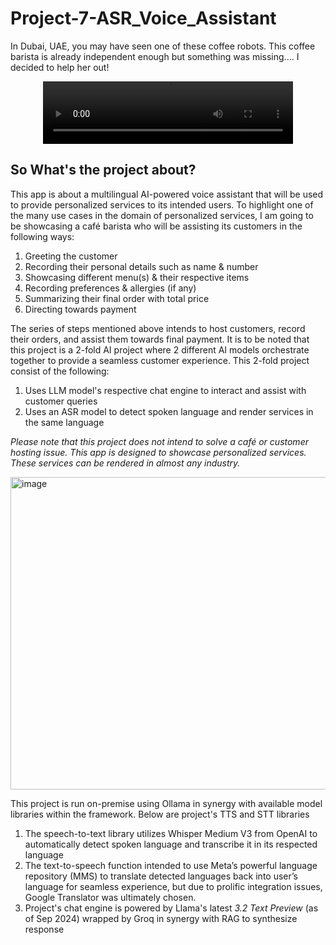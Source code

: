 # Project-7-ASR_Voice_Assistant

In Dubai, UAE, you may have seen one of these coffee robots. This coffee barista is already independent enough but something was missing.... I decided to help her out!



<div align="center">
  <video src=https://github.com/user-attachments/assets/3374d9b5-77cc-4cac-9c4e-45ff0863dcfe width="400" height="100"/>
</div>



## So What's the project about?
This app is about a multilingual AI-powered voice assistant that will be used to provide personalized services to its intended users. To highlight one of the many use cases in the domain of personalized services, I am going to be showcasing a café barista who will be assisting its customers in the following ways:

1)	Greeting the customer
2)	Recording their personal details such as name & number
3)	Showcasing different menu(s) & their respective items
4)	Recording preferences & allergies (if any)
5)	Summarizing their final order with total price
6)	Directing towards payment

The series of steps mentioned above intends to host customers, record their orders, and assist them towards final payment. It is to be noted that this project is a 2-fold AI project where 2 different AI models orchestrate together to provide a seamless customer experience. This 2-fold project consist of the following:

1)	Uses LLM model's respective chat engine to interact and assist with customer queries
2)	Uses an ASR model to detect spoken language and render services in the same language
   
*Please note that this project does not intend to solve a café or customer hosting issue. This app is designed to showcase personalized services. These services can be rendered in almost any industry.*


<img width="978" height="500" alt="image" src="https://github.com/user-attachments/assets/16f24b40-1584-47d8-b57b-63f0fb3bf2c5">


This project is run on-premise using Ollama in synergy with available model libraries within the framework. Below are project's TTS and STT libraries

1)	The speech-to-text library utilizes Whisper Medium V3 from OpenAI to automatically detect spoken language and transcribe it in its respected language
2)	The text-to-speech function intended to use Meta’s powerful language repository (MMS) to translate detected languages back into user’s language for seamless experience, but due to prolific integration issues, Google Translator was ultimately chosen.
3)	Project's chat engine is powered by Llama's latest *3.2 Text Preview* (as of Sep 2024) wrapped by Groq in synergy with RAG to synthesize response
   




